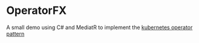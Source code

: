 # OperatorFX

A small demo using C# and MediatR to implement the [kubernetes operator pattern](https://kubernetes.io/docs/concepts/extend-kubernetes/operator/)
